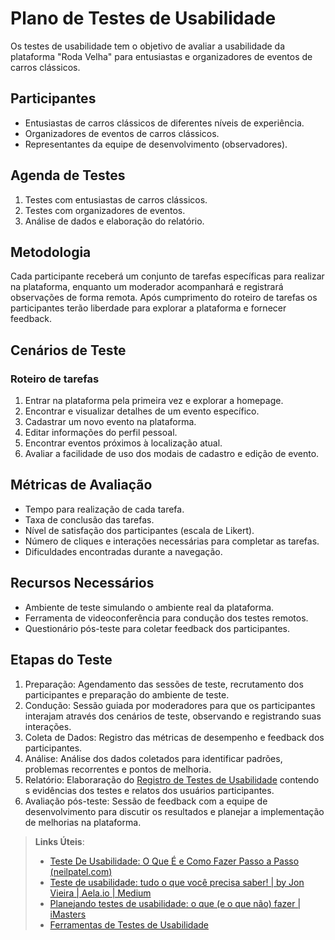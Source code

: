 # Plano de Testes de Usabilidade

Os testes de usabilidade tem o objetivo de avaliar a usabilidade da plataforma "Roda Velha" para entusiastas e organizadores de eventos de carros clássicos.

## Participantes
- Entusiastas de carros clássicos de diferentes níveis de experiência.
- Organizadores de eventos de carros clássicos.
- Representantes da equipe de desenvolvimento (observadores).

## Agenda de Testes
1. Testes com entusiastas de carros clássicos.
2. Testes com organizadores de eventos.
3. Análise de dados e elaboração do relatório.

## Metodologia
Cada participante receberá um conjunto de tarefas específicas para realizar na plataforma, enquanto um moderador acompanhará e registrará observações de forma remota.
Após cumprimento do roteiro de tarefas os participantes terão liberdade para explorar a plataforma e fornecer feedback.

## Cenários de Teste
### Roteiro de tarefas
1. Entrar na plataforma pela primeira vez e explorar a homepage.
2. Encontrar e visualizar detalhes de um evento específico.
3. Cadastrar um novo evento na plataforma.
4. Editar informações do perfil pessoal.
5. Encontrar eventos próximos à localização atual.
6. Avaliar a facilidade de uso dos modais de cadastro e edição de evento.

## Métricas de Avaliação
- Tempo para realização de cada tarefa.
- Taxa de conclusão das tarefas.
- Nível de satisfação dos participantes (escala de Likert).
- Número de cliques e interações necessárias para completar as tarefas.
- Dificuldades encontradas durante a navegação.

## Recursos Necessários
- Ambiente de teste simulando o ambiente real da plataforma.
- Ferramenta de videoconferência para condução dos testes remotos.
- Questionário pós-teste para coletar feedback dos participantes.

## Etapas do Teste
1. Preparação: Agendamento das sessões de teste, recrutamento dos participantes e preparação do ambiente de teste.
2. Condução: Sessão guiada por moderadores para que os participantes interajam através dos cenários de teste, observando e registrando suas interações.
3. Coleta de Dados: Registro das métricas de desempenho e feedback dos participantes.
4. Análise: Análise dos dados coletados para identificar padrões, problemas recorrentes e pontos de melhoria.
5. Relatório: Elaboraração do [Registro de Testes de Usabilidade](./11-Registro%20de%20Testes%20de%20Usabilidade.md) contendo s evidências dos testes e relatos dos usuários participantes.
6. Avaliação pós-teste: Sessão de feedback com a equipe de desenvolvimento para discutir os resultados e planejar a implementação de melhorias na plataforma.

> **Links Úteis**:
> - [Teste De Usabilidade: O Que É e Como Fazer Passo a Passo (neilpatel.com)](https://neilpatel.com/br/blog/teste-de-usabilidade/)
> - [Teste de usabilidade: tudo o que você precisa saber! | by Jon Vieira | Aela.io | Medium](https://medium.com/aela/teste-de-usabilidade-o-que-voc%C3%AA-precisa-saber-39a36343d9a6/)
> - [Planejando testes de usabilidade: o que (e o que não) fazer | iMasters](https://imasters.com.br/design-ux/planejando-testes-de-usabilidade-o-que-e-o-que-nao-fazer/)
> - [Ferramentas de Testes de Usabilidade](https://www.usability.gov/how-to-and-tools/resources/templates.html)
